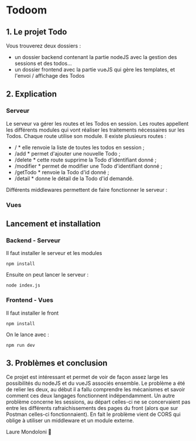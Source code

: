 # Todoom
## 1. Le projet Todo
Vous trouverez deux dossiers : 
- un dossier backend contenant la partie nodeJS avec la gestion des sessions et des todos...
- un dossier frontend avec la partie vueJS qui gère les templates, et l'envoi / affichage des Todos

## 2. Explication
### Serveur
Le serveur va gérer les routes et les Todos en session.
Les routes appellent les différents modules qui vont réaliser les traitements nécessaires sur les Todos.
Chaque route utilise son module.
Il existe plusieurs routes : 
* / * elle renvoie la liste de toutes les todos en session ;
* /add * permet d'ajouter une nouvelle Todo ;
* /delete * cette route supprime la Todo d'identifiant donné ;
* /modifier * permet de modifier une Todo d'identifiant donné ;
* /getTodo * renvoie la Todo d'id donné ;
* /detail * donne le détail de la Todo d'id demandé.


Différents middlewares permettent de faire fonctionner le serveur :


### Vues

## Lancement et installation
### Backend - Serveur
Il faut installer le serveur et les modules
```
npm install
```

Ensuite on peut lancer le serveur :
```
node index.js
```

### Frontend - Vues
Il faut installer le front
```
npm install
```

On le lance avec : 
```
npm run dev
```

## 3. Problèmes et conclusion
Ce projet est intéressant et permet de voir de façon assez large les possibilités du nodeJS et du vueJS associés ensemble. Le problème a été de relier les deux, au début il a fallu comprendre les mécanismes et savoir comment ces deux langages fonctionnent indépendamment.
Un autre problème concerne les sessions, au départ celles-ci ne se concervaient pas entre les différents rafraichissements des pages du front (alors que sur Postman celles-ci fonctionnaient). En fait le problème vient de CORS qui oblige à utiliser un middleware et un module externe.


Laure Mondoloni
:koala: 
